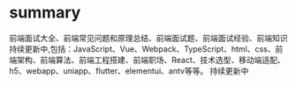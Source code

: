 # summary
前端面试大全、前端常见问题和原理总结、前端面试题、前端面试经验、前端知识持续更新中,包括：JavaScript、Vue、Webpack、TypeScript、html、css、前端架构、前端算法、前端工程搭建、前端职场、React、技术选型、移动端适配、h5、webapp、uniapp、flutter、elementui、antv等等。
持续更新中
